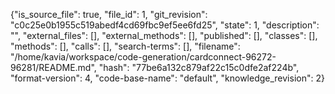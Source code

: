 {"is_source_file": true, "file_id": 1, "git_revision": "c0c25e0b1955c519abedf4cd69fbc9ef5ee6fd25", "state": 1, "description": "", "external_files": [], "external_methods": [], "published": [], "classes": [], "methods": [], "calls": [], "search-terms": [], "filename": "/home/kavia/workspace/code-generation/cardconnect-96272-96281/README.md", "hash": "77be6a132c879af22c15c0dfe2af224b", "format-version": 4, "code-base-name": "default", "knowledge_revision": 2}